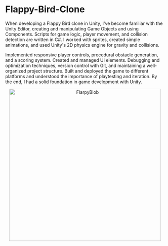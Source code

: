 # Flappy-Bird-Clone
When developing a Flappy Bird clone in Unity, I've become familiar with the Unity Editor, creating and manipulating Game Objects and using Components. Scripts for game logic, player movement, and collision detection are written in C#. I worked with sprites, created simple animations, and used Unity's 2D physics engine for gravity and collisions.

Implemented responsive player controls, procedural obstacle generation, and a scoring system. Created and managed UI elements. Debugging and optimization techniques, version control with Git, and maintaining a well-organized project structure. Built and deployed the game to different platforms and understood the importance of playtesting and iteration. By the end, I had a solid foundation in game development with Unity.

<p align="center">
  <img width="480" alt="FlarpyBlob" src="https://github.com/LazarShockX/Flappy-Bird-Clone/assets/119409854/38cc9f77-1b40-4569-9015-b35e979255c5">
</p>
